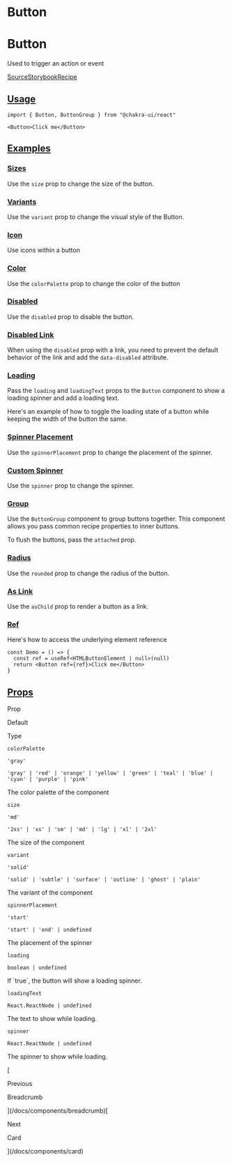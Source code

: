 # Button

Button
======

Used to trigger an action or event

[Source](https://github.com/chakra-ui/chakra-ui/tree/main/packages/react/src/components/button)[Storybook](https://storybook.chakra-ui.com/?path=/story/components-button--basic)[Recipe](https://github.com/chakra-ui/chakra-ui/tree/main/packages/react/src/theme/recipes/button.ts)

[Usage](#usage)
---------------

```
import { Button, ButtonGroup } from "@chakra-ui/react"
```

```
<Button>Click me</Button>
```

[Examples](#examples)
---------------------

### [Sizes](#sizes)

Use the `size` prop to change the size of the button.

### [Variants](#variants)

Use the `variant` prop to change the visual style of the Button.

### [Icon](#icon)

Use icons within a button

### [Color](#color)

Use the `colorPalette` prop to change the color of the button

### [Disabled](#disabled)

Use the `disabled` prop to disable the button.

### [Disabled Link](#disabled-link)

When using the `disabled` prop with a link, you need to prevent the default behavior of the link and add the `data-disabled` attribute.

### [Loading](#loading)

Pass the `loading` and `loadingText` props to the `Button` component to show a loading spinner and add a loading text.

Here's an example of how to toggle the loading state of a button while keeping the width of the button the same.

### [Spinner Placement](#spinner-placement)

Use the `spinnerPlacement` prop to change the placement of the spinner.

### [Custom Spinner](#custom-spinner)

Use the `spinner` prop to change the spinner.

### [Group](#group)

Use the `ButtonGroup` component to group buttons together. This component allows you pass common recipe properties to inner buttons.

To flush the buttons, pass the `attached` prop.

### [Radius](#radius)

Use the `rounded` prop to change the radius of the button.

### [As Link](#as-link)

Use the `asChild` prop to render a button as a link.

### [Ref](#ref)

Here's how to access the underlying element reference

```
const Demo = () => {
  const ref = useRef<HTMLButtonElement | null>(null)
  return <Button ref={ref}>Click me</Button>
}
```

[Props](#props)
---------------

Prop

Default

Type

`colorPalette`

`'gray'`

`'gray' | 'red' | 'orange' | 'yellow' | 'green' | 'teal' | 'blue' | 'cyan' | 'purple' | 'pink'`

The color palette of the component

`size`

`'md'`

`'2xs' | 'xs' | 'sm' | 'md' | 'lg' | 'xl' | '2xl'`

The size of the component

`variant`

`'solid'`

`'solid' | 'subtle' | 'surface' | 'outline' | 'ghost' | 'plain'`

The variant of the component

`spinnerPlacement`

`'start'`

`'start' | 'end' | undefined`

The placement of the spinner

`loading`

`boolean | undefined`

If \`true\`, the button will show a loading spinner.

`loadingText`

`React.ReactNode | undefined`

The text to show while loading.

`spinner`

`React.ReactNode | undefined`

The spinner to show while loading.

[

Previous

Breadcrumb



](/docs/components/breadcrumb)[

Next

Card



](/docs/components/card)